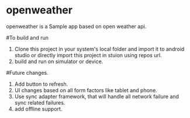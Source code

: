 # openweather
openweather is a Sample app based on open weather api.

#To build and run

1. Clone this project in your system's local folder and import it to android studio or directly import this project in stuion using repos url.
2. build and run on simulator or device.

#Future changes.

1. Add button to refresh.
2. UI changes based on all form factors like tablet and phone.
3. Use sync adapter framework, that will handle all network failure and sync related failures.
4. add offline support.

